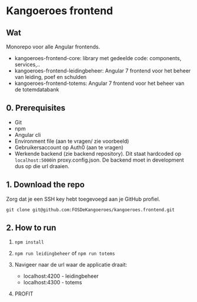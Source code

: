 # Kangoeroes frontend

## Wat

Monorepo voor alle Angular frontends.

- kangoeroes-frontend-core: library met gedeelde code: components, services,..
- kangoeroes-frontend-leidingbeheer: Angular 7 frontend voor het beheer van leiding, poef en schulden
- kangoeroes-frontend-totems: Angular 7 frontend voor het beheer van de totemdatabank

## 0. Prerequisites

- Git
- npm
- Angular cli
- Environment file (aan te vragen/ zie voorbeeld)
- Gebruikersaccount op Auth0 (aan te vragen)
- Werkende backend (zie backend repository). Dit staat  hardcoded op `localhost:5000`in proxy.config.json. De backend moet in development dus op die url draaien.

## 1. Download the repo

Zorg dat je een SSH key hebt toegevoegd aan je GitHub profiel.

``` git
git clone git@github.com:FOSDeKangoeroes/kangoeroes.frontend.git
```

## 2. How to run

1. `npm install`
2. `npm run leidingbeheer` of `npm run totems`
3. Navigeer naar de url waar de applicatie draait:

    - localhost:4200 - leidingbeheer
    - localhost:4300 - totems

4. PROFIT
